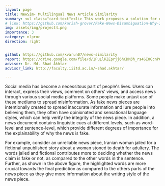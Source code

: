 ```yaml
---
layout: page 
title: NewSim- Multilingual News Article Similarity
summary: <ul class="card-text"><li> This work proposes a solution for expression- and orientation-aware facial unmasking. To the best of our knowledge, this is the first attempt to generate unmasked faces while preserving the person’s emotions and facial orientation. <li></li>We propose a novel GAN-based approach, enhanced with <b markdown = "1">`Fourier convolutions`</b> to generate a high-resolution unmasked image.</li><li>Further, we propose a <b markdown = "1">`dilated-convolutional refinement module`</b> that enhances the decoder output quality, to remove noise from the generated image.</li></ul>
# link: https://github.com/karish-grover/Fake-News-Disambiguation-Why-Is-It-Fake
img: assets/img/project4.png
importance: 3
category: nlproc
direction: right


github: https://github.com/kvarun07/news-similarity
report: https://drive.google.com/file/d/1PuLlRZEprjj6hCDM3h_rs4GIOGcnPQHT/view?usp=sharing
advisor: Dr. Md. Shad Akhtar
advisor_link: http://faculty.iiitd.ac.in/~shad.akhtar/

---
```


Social media has become a necessitous part of people's lives. Users can interact, express their views, comment on others' views, and access news through various social media platforms. Some people make unjust use of these mediums to spread misinformation. As fake news pieces are intentionally created to spread inaccurate information and lure people into believing them, they often have opinionated and sensational language styles, which can help verify the integrity of the news piece. In addition, a news document contains linguistic cues at different levels, such as word-level and sentence-level, which provide different degrees of importance for the explainability of why the news is fake.

For example, consider an unreliable news piece, Iranian woman jailed for a fictional unpublished story about a woman stoned to death for adultery. The words jailed and fictional contributes more to deciding whether the news claim is fake or not, as compared to the other words in the sentence. Further, as shown in the above figure, the highlighted words are more crucial towards the final prediction as compared to the others parts of the news piece as they give more information about the writing style of the news piece.